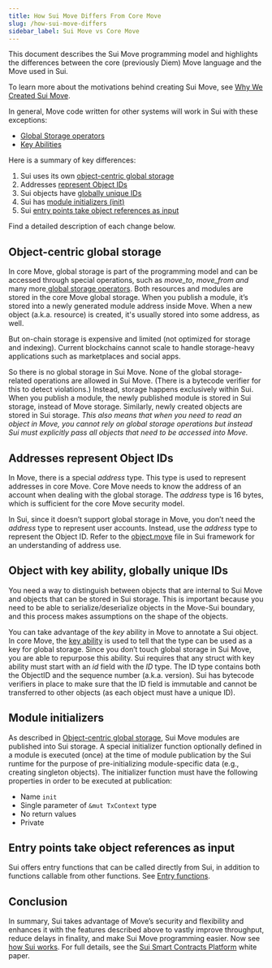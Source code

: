 ```yaml
---
title: How Sui Move Differs From Core Move
slug: /how-sui-move-differs
sidebar_label: Sui Move vs Core Move
---
```


This document describes the Sui Move programming model and highlights the differences between the core (previously Diem) Move language and the Move used in Sui.

To learn more about the motivations behind creating Sui Move, see [Why We Created Sui Move](https://medium.com/mysten-labs/why-we-created-sui-move-6a234656c36b).

In general, Move code written for other systems will work in Sui with these exceptions:

- [Global Storage operators](https://move-language.github.io/move/global-storage-operators.html)
- [Key Abilities](https://github.com/move-language/move/blob/main/language/documentation/book/src/abilities.md#key)

Here is a summary of key differences:

1.  Sui uses its own [object-centric global storage](#object-centric-global-storage)
1.  Addresses [represent Object IDs](#addresses-represent-object-ids)
1.  Sui objects have [globally unique IDs](#object-with-key-ability-globally-unique-ids)
1.  Sui has [module initializers (init)](#module-initializers)
1.  Sui [entry points take object references as input](#entry-points-take-object-references-as-input)

Find a detailed description of each change below.

## Object-centric global storage

In core Move, global storage is part of the programming model and can be accessed through special operations, such as _move_to_, _move_from and_ many more[ global storage operators](https://move-language.github.io/move/global-storage-operators.html). Both resources and modules are stored in the core Move global storage. When you publish a module, it’s stored into a newly generated module address inside Move. When a new object (a.k.a. resource) is created, it's usually stored into some address, as well.

But on-chain storage is expensive and limited (not optimized for storage and indexing). Current blockchains cannot scale to handle storage-heavy applications such as marketplaces and social apps.

So there is no global storage in Sui Move. None of the global storage-related operations are allowed in Sui Move. (There is a bytecode verifier for this to detect violations.) Instead, storage happens exclusively within Sui. When you publish a module, the newly published module is stored in Sui storage, instead of Move storage. Similarly, newly created objects are stored in Sui storage. _This also means that when you need to read an object in Move, you cannot rely on global storage operations but instead Sui must explicitly pass all objects that need to be accessed into Move._

## Addresses represent Object IDs

In Move, there is a special _address_ type. This type is used to represent addresses in core Move. Core Move needs to know the address of an account when dealing with the global storage. The _address_ type is 16 bytes, which is sufficient for the core Move security model.

In Sui, since it doesn’t support global storage in Move, you don’t need the _address_ type to represent user accounts. Instead, use the _address_ type to represent the Object ID. Refer to the [object.move](https://github.com/MystenLabs/sui/tree/main/crates/sui-framework/packages/sui-framework/sources/object.move) file in Sui framework for an understanding of address use.

## Object with key ability, globally unique IDs

You need a way to distinguish between objects that are internal to Sui Move and objects that can be stored in Sui storage. This is important because you need to be able to serialize/deserialize objects in the Move-Sui boundary, and this process makes assumptions on the shape of the objects.

You can take advantage of the _key_ ability in Move to annotate a Sui object. In core Move, the [key ability](https://github.com/move-language/move/blob/main/language/documentation/book/src/abilities.md#key) is used to tell that the type can be used as a key for global storage. Since you don’t touch global storage in Sui Move, you are able to repurpose this ability. Sui requires that any struct with key ability must start with an _id_ field with the _ID_ type. The ID type contains both the ObjectID and the sequence number (a.k.a. version). Sui has bytecode verifiers in place to make sure that the ID field is immutable and cannot be transferred to other objects (as each object must have a unique ID).

## Module initializers

As described in [Object-centric global storage](#object-centric-global-storage), Sui Move modules are published into Sui storage. A special initializer function optionally defined in a module is executed (once) at the time of module publication by the Sui runtime for the purpose of pre-initializing module-specific data (e.g., creating singleton objects). The initializer function must have the following properties in order to be executed at publication:

- Name `init`
- Single parameter of `&mut TxContext` type
- No return values
- Private

## Entry points take object references as input

Sui offers entry functions that can be called directly from Sui, in addition to functions callable from other functions. See [Entry functions](../../build/create-smart-contracts/smart-contracts.md#entry-functions).

## Conclusion

In summary, Sui takes advantage of Move’s security and flexibility and enhances it with the features described above to vastly improve throughput, reduce delays in finality, and make Sui Move programming easier. Now see [how Sui works](../core-concepts/how-sui-works.md). For full details, see the [Sui Smart Contracts Platform](https://github.com/MystenLabs/sui/blob/main/doc/paper/sui.pdf) white paper.

